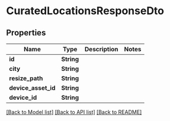 # CuratedLocationsResponseDto

## Properties

Name | Type | Description | Notes
------------ | ------------- | ------------- | -------------
**id** | **String** |  | 
**city** | **String** |  | 
**resize_path** | **String** |  | 
**device_asset_id** | **String** |  | 
**device_id** | **String** |  | 

[[Back to Model list]](../README.md#documentation-for-models) [[Back to API list]](../README.md#documentation-for-api-endpoints) [[Back to README]](../README.md)


